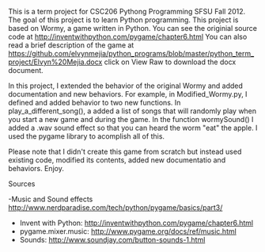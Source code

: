 This is a term project for CSC206 Pythong Programming SFSU Fall 2012.
The goal of this project is to learn Python programming. 
This project is based on Wormy, a game written in Python. 
You can see the originial source code at http://inventwithpython.com/pygame/chapter6.html 
You can also read a brief description of the game at 
https://github.com/elvynmejia/python_programs/blob/master/python_term_project/Elvyn%20Mejia.docx click on View Raw 
to download the docx document. 

In this project, I extended the behavior of the original Wormy and added documentation and new behaviors. For example,
in Modified_Wormy.py, I defined and added behavior to two new functions. In play_a_different_song(), a added a list of 
songs that will randomly play when you start a new game and during the game. In the function wormySound() I added a .wav
sound effect so that you can heard the worm "eat" the apple. I used the pygame library to acomplish all of this. 

Please note that I didn't create this game from scratch but instead used existing code, modified its contents,
added new documentatio and behaviors. Enjoy. 

Sources


-Music and Sound effects 
    http://www.nerdparadise.com/tech/python/pygame/basics/part3/
- Invent with Python: http://inventwithpython.com/pygame/chapter6.html
- pygame.mixer.music:  http://www.pygame.org/docs/ref/music.html
- Sounds: http://www.soundjay.com/button-sounds-1.html
